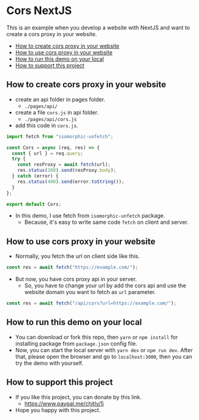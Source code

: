 # Cors NextJS
This is an example when you develop a website with NextJS and want to create a cors proxy in your website.

- [How to create cors proxy in your website](#how-to-create-cors-proxy-in-your-website)
- [How to use cors proxy in your website](#how-to-use-cors-proxy-in-your-website)
- [How to run this demo on your local](#how-to-run-this-demo-on-your-local)
- [How to support this project](#how-to-support-this-project)

## How to create cors proxy in your website
- create an api folder in pages folder.
    - `./pages/api/`
- create a file `cors.js` in api folder.
    - `./pages/api/cors.js`
- add this code in `cors.js`.
```js
import fetch from "isomorphic-unfetch";

const Cors = async (req, res) => {
  const { url } = req.query;
  try {
    const resProxy = await fetch(url);
    res.status(200).send(resProxy.body);
  } catch (error) {
    res.status(400).send(error.toString());
  }
};

export default Cors;
```

- In this demo, I use fetch from `isomorphic-unfetch` package.
    - Because, it's easy to write same code `fetch` on client and server.

## How to use cors proxy in your website
- Normally, you fetch the url on client side like this.

```js
const res = await fetch("https://example.com/");
```

- But now, you have cors proxy api in your server.
    - So, you have to change your url by add the cors api and use the website domain you want to fetch as `url` parameter.

```js
const res = await fetch("/api/cors?url=https://example.com/");
```

## How to run this demo on your local
- You can download or fork this repo, then `yarn` or `npm install` for installing package from `package.json` config file.
- Now, you can start the local server with `yarn dev` or `npm run dev`. After that, please open the browser and go to `localhost:3000`, then you can try the demo with yourself.

## How to support this project
- If you like this project, you can donate by this link.
  - https://www.paypal.me/chitly/5
- Hope you happy with this project.